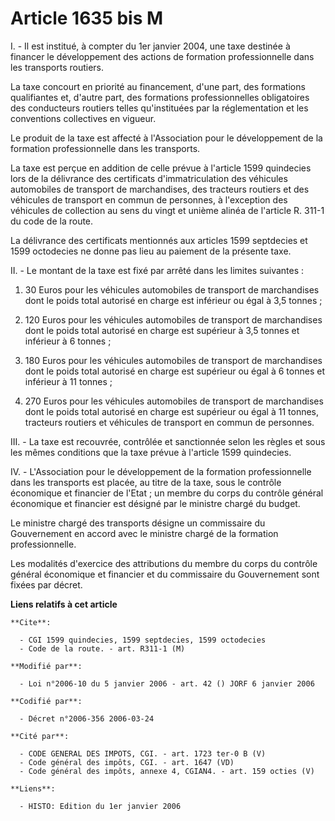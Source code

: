 # Article 1635 bis M

I. - Il est institué, à compter du 1er janvier 2004, une taxe destinée à financer le développement des actions de formation
professionnelle dans les transports routiers.

La taxe concourt en priorité au financement, d'une part, des formations qualifiantes et, d'autre part, des formations
professionnelles obligatoires des conducteurs routiers telles qu'instituées par la réglementation et les conventions
collectives en vigueur.

Le produit de la taxe est affecté à l'Association pour le développement de la formation professionnelle dans les transports.

La taxe est perçue en addition de celle prévue à l'article 1599 quindecies lors de la délivrance des certificats
d'immatriculation des véhicules automobiles de transport de marchandises, des tracteurs routiers et des véhicules de
transport en commun de personnes, à l'exception des véhicules de collection au sens du vingt et unième alinéa de l'article R.
311-1 du code de la route.

La délivrance des certificats mentionnés aux articles 1599 septdecies et 1599 octodecies ne donne pas lieu au paiement de la
présente taxe.

II. - Le montant de la taxe est fixé par arrêté dans les limites suivantes :

1. 30 Euros pour les véhicules automobiles de transport de marchandises dont le poids total autorisé en charge est inférieur
ou égal à 3,5 tonnes ;

2. 120 Euros pour les véhicules automobiles de transport de marchandises dont le poids total autorisé en charge est supérieur
à 3,5 tonnes et inférieur à 6 tonnes ;

3. 180 Euros pour les véhicules automobiles de transport de marchandises dont le poids total autorisé en charge est supérieur
ou égal à 6 tonnes et inférieur à 11 tonnes ;

4. 270 Euros pour les véhicules automobiles de transport de marchandises dont le poids total autorisé en charge est supérieur
ou égal à 11 tonnes, tracteurs routiers et véhicules de transport en commun de personnes.

III. - La taxe est recouvrée, contrôlée et sanctionnée selon les règles et sous les mêmes conditions que la taxe prévue à
l'article 1599 quindecies.

IV. - L'Association pour le développement de la formation professionnelle dans les transports est placée, au titre de la
taxe, sous le contrôle économique et financier de l'Etat ; un membre du corps du contrôle général économique et financier est
désigné par le ministre chargé du budget.

Le ministre chargé des transports désigne un commissaire du Gouvernement en accord avec le ministre chargé de la formation
professionnelle.

Les modalités d'exercice des attributions du membre du corps du contrôle général économique et financier et du commissaire du
Gouvernement sont fixées par décret.

**Liens relatifs à cet article**

	**Cite**:

	  - CGI 1599 quindecies, 1599 septdecies, 1599 octodecies
	  - Code de la route. - art. R311-1 (M)

	**Modifié par**:

	  - Loi n°2006-10 du 5 janvier 2006 - art. 42 () JORF 6 janvier 2006

	**Codifié par**:

	  - Décret n°2006-356 2006-03-24

	**Cité par**:

	  - CODE GENERAL DES IMPOTS, CGI. - art. 1723 ter-0 B (V)
	  - Code général des impôts, CGI. - art. 1647 (VD)
	  - Code général des impôts, annexe 4, CGIAN4. - art. 159 octies (V)

	**Liens**:

	  - HISTO: Edition du 1er janvier 2006
